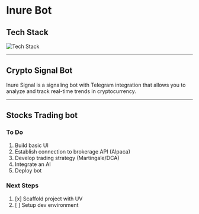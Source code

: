 # Inure Bot

## Tech Stack

![Tech Stack](https://go-skill-icons.vercel.app/api/icons?i=ts,react,python,fastapi,tailwind,astro,md,telegram)

---
## Crypto Signal Bot

Inure Signal is a signaling bot with Telegram integration that allows you to analyze and track real-time trends in cryptocurrency.

---
## Stocks Trading bot

### To Do

1. Build basic UI
2. Establish connection to brokerage API (Alpaca)
3. Develop trading strategy (Martingale/DCA)
4. Integrate an AI
5. Deploy bot

### Next Steps

1. [x] Scaffold project with UV
2. [ ] Setup dev environment
